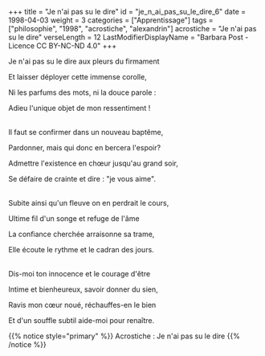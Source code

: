+++
title = "Je n'ai pas su le dire"
id = "je_n_ai_pas_su_le_dire_6"
date = 1998-04-03
weight = 3
categories = ["Apprentissage"]
tags = ["philosophie", "1998", "acrostiche", "alexandrin"]
acrostiche = "Je n'ai pas su le dire"
verseLength = 12
LastModifierDisplayName = "Barbara Post - Licence CC BY-NC-ND 4.0"
+++

Je n'ai pas su le dire aux pleurs du firmament

Et laisser déployer cette immense corolle,

Ni les parfums des mots, ni la douce parole :

Adieu l'unique objet de mon ressentiment !

 \
Il faut se confirmer dans un nouveau baptême,

Pardonner, mais qui donc en bercera l'espoir?

Admettre l'existence en chœur jusqu'au grand soir,

Se défaire de crainte et dire : "je vous aime".

 \
Subite ainsi qu'un fleuve on en perdrait le cours,

Ultime fil d'un songe et refuge de l'âme

La confiance cherchée arraisonne sa trame,

Elle écoute le rythme et le cadran des jours.

 \
Dis-moi ton innocence et le courage d'être

Intime et bienheureux, savoir donner du sien,

Ravis mon cœur noué, réchauffes-en le bien

Et d'un souffle subtil aide-moi pour renaître.

{{% notice style="primary" %}}
Acrostiche : Je n'ai pas su le dire
{{% /notice %}}
